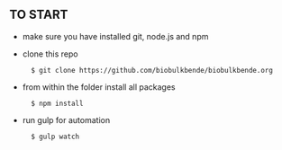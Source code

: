 ## TO START

* make sure you have installed git, node.js and npm
* clone this repo

		$ git clone https://github.com/biobulkbende/biobulkbende.org
	
* from within the folder install all packages

        $ npm install

* run gulp for automation

        $ gulp watch
